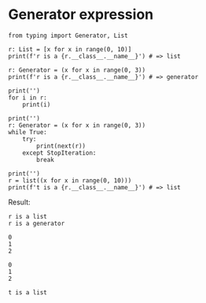 # Generator expression

    from typing import Generator, List

    r: List = [x for x in range(0, 10)]
    print(f'r is a {r.__class__.__name__}') # => list

    r: Generator = (x for x in range(0, 3))
    print(f'r is a {r.__class__.__name__}') # => generator

    print('')
    for i in r:
        print(i)

    print('')
    r: Generator = (x for x in range(0, 3))
    while True:
        try:
            print(next(r))
        except StopIteration:
            break

    print('')
    r = list((x for x in range(0, 10)))
    print(f't is a {r.__class__.__name__}') # => list

Result:

    r is a list
    r is a generator

    0
    1
    2

    0
    1
    2

    t is a list


